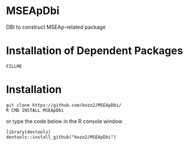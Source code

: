 # MSEApDbi
DBI to construct MSEAp-related package


Installation of Dependent Packages
======
~~~~
FILLME
~~~~

Installation
======
~~~~
git clone https://github.com/kozo2/MSEApDbi/
R CMD INSTALL MSEApDbi
~~~~
or type the code below in the R console window
~~~~
library(devtools)
devtools::install_github("kozo2/MSEApDbi")
~~~~
